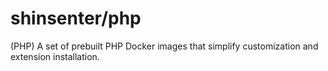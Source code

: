 # shinsenter/php

(PHP) A set of prebuilt PHP Docker images that simplify customization and extension installation.
